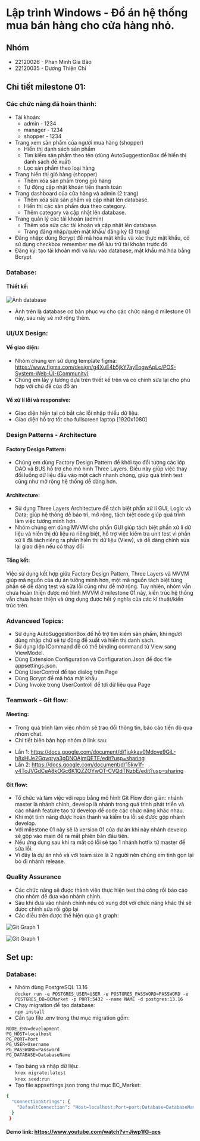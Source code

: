 # Lập trình Windows - Đồ án hệ thống mua bán hàng cho cửa hàng nhỏ.

## Nhóm

- 22120026 - Phan Minh Gia Bảo
- 22120035 - Dương Thiện Chí

## Chi tiết milestone 01:

### Các chức năng đã hoàn thành:

- Tài khoản:
  - admin - 1234
  - manager - 1234
  - shopper - 1234
- Trang xem sản phẩm của người mua hàng (shopper)
  - Hiển thị danh sách sản phẩm
  - Tìm kiếm sản phẩm theo tên (dùng AutoSuggestionBox để hiển thị danh sách đề xuất)
  - Lọc sản phẩm theo loại hàng
- Trang hiển thị giỏ hàng (shopper)
  - Thêm xóa sản phẩm trong giỏ hàng
  - Tự động cập nhật khoản tiền thanh toán
- Trang dashboard của cửa hàng và admin (2 trang)
  - Thêm xóa sửa sản phẩm và cập nhật lên database.
  - Hiển thị các sản phẩm dựa theo category.
  - Thêm category và cập nhật lên database.
- Trang quản lý các tài khoản (admin)
  - Thêm xóa sửa các tài khoản và cập nhật lên database.
  - Trang đăng nhập/quên mật khẩu/ đăng ký (3 trang)
- Đăng nhập: dùng Bcrypt để mã hóa mật khẩu và xác thực mật khẩu, có sử dụng checkbox remember me để lưu trữ tài khoản trước đó
- Đăng ký: tạo tài khoản mới và lưu vào database, mật khẩu mã hóa bằng Bcrypt

### Database:

#### Thiết kế:

![Ảnh database](assets/db.png)

- Ảnh trên là database cơ bản phục vụ cho các chức năng ở milestone 01 này, sau này sẽ mở rộng thêm.

### UI/UX Design:

#### Về giao diện:

- Nhóm chúng em sử dụng template figma: https://www.figma.com/design/g4XuE4b5jkY7ayEogwApLc/POS-System-Web-UI-(Community)
- Chúng em lấy ý tưởng dựa trên thiết kế trên và có chỉnh sửa lại cho phù hợp với chủ đề của đồ án

#### Về xử lí lỗi và responsive:

- Giao diện hiện tại có bắt các lỗi nhập thiếu dữ liệu.
- Giao diện hỗ trợ tốt cho fullscreen laptop [1920x1080]

### Design Patterns - Architecture

#### Factory Design Pattern:

- Chúng em dùng Factory Design Pattern để khởi tạo đối tượng các lớp DAO và BUS hỗ trợ cho mô hình Three Layers. Điều này giúp việc thay đổi luồng dữ liệu đầu vào một cách nhanh chóng, giúp quá trình test cũng như mở rộng hệ thống dễ dàng hơn.

#### Architecture:

- Sử dụng Three Layers Architecture để tách biệt phần xử lí GUI, Logic và Data; giúp hệ thống dễ bảo trì, mở rộng, tách biệt code giúp quá trình làm việc tường minh hơn.
- Nhóm chúng em dùng MVVM cho phần GUI giúp tách biệt phần xử lí dữ liệu và hiển thị dữ liệu ra riêng biệt, hỗ trợ việc kiểm tra unit test vì phần xử lí đã tách riêng ra phần hiển thị dữ liệu (View), và dễ dàng chỉnh sửa lại giao diện nếu có thay đổi

#### Tổng kết:

Việc sử dụng kết hợp giữa Factory Design Pattern, Three Layers và MVVM giúp mã nguồn của dự án tường minh hơn, một mã nguồn tách biệt từng phần sẽ dễ dàng test và sửa lỗi cũng như dễ mở rộng. Tuy nhiên, nhóm vẫn chưa hoàn thiện được mô hình MVVM ở milestone 01 này, kiến trúc hệ thống vẫn chưa hoàn thiện và ứng dụng được hết ý nghĩa của các kĩ thuật/kiến trúc trên.

### Advanceed Topics:

- Sử dụng AutoSuggestionBox để hỗ trợ tìm kiếm sản phẩm, khi người dùng nhập chữ sẽ tự động đề xuất và hiển thị danh sách.
- Sử dụng lớp ICommand để có thể binding command từ View sang ViewModel.
- Dùng Extension Configuration và Configuration.Json để đọc file appsettings.json.
- Dùng UserControl để tạo dialog trên Page
- Dùng Bcrypt để mã hóa mật khẩu
- Dùng Invoke trong UserControll để tới dữ liệu qua Page

### Teamwork - Git flow:

#### Meeting:

- Trong quá trình làm việc nhóm sẽ trao đổi thông tin, báo cáo tiến độ qua nhóm chat.
- Chi tiết biên bản họp nhóm ở link sau:

* Lần 1: https://docs.google.com/document/d/1jukkav0Mdove9GiL-h8xHUe2Gqvqrya3gDNOAjmQETE/edit?usp=sharing
* Lần 2: https://docs.google.com/document/d/15kw1f-y4ToJVGdCeA8kOGc6K1QZZOYwOT-CVQdTNzbE/edit?usp=sharing

#### Git flow:

- Tổ chức và làm việc với repo bằng mô hình Git Flow đơn giản: nhánh master là nhánh chính, develop là nhánh trong quá trình phát triển và các nhánh feature tạo từ develop để code các chức năng khác nhau.
- Khi một tính năng được hoàn thành và kiểm tra lỗi sẽ đươc gộp nhánh develop.
- Với milestone 01 này sẽ là version 01 của dự án khi này nhánh develop sẽ gộp vào main để ra mắt phiên bản đầu tiên.
- Nếu ứng dụng sau khi ra mắt có lỗi sẽ tạo 1 nhánh hotfix từ master để sửa lỗi.
- Vì đây là dự án nhỏ và với team size là 2 người nên chúng em tinh gọn lại bỏ đi nhánh release.

### Quality Assurance

- Các chức năng sẽ được thành viên thực hiện test thủ công rồi báo cáo cho nhóm để đưa vào nhánh chính.
- Sau khi đưa vào nhánh chính nếu có xung đột với chức năng khác thì sẽ được chỉnh sửa rồi gộp lại
- Các điều trên được thể hiện qua git graph:

![Git Graph 1](assets/graph1.png)

![Git Graph 1](assets/graph2.png)

## Set up:

### Database:

- Nhóm dùng PostgreSQL 13.16 \
   `docker run -e POSTGRES_USER=USER -e POSTGRES_PASSWORD=PASSWORD -e POSTGRES_DB=BCMarket -p PORT:5432 --name NAME -d postgres:13.16`
- Chạy migration để tạo database: \
  `npm install`
- Cần tạo file .env trong thư mục migration gồm:

```dotenv
NODE_ENV=development
PG_HOST=localhost
PG_PORT=Port
PG_USER=Username
PG_PASSWORD=Password
PG_DATABASE=DatabaseName
```

- Tạo bảng và nhập dữ liệu: \
  `knex migrate:latest`\
  `knex seed:run`
- Tạo file appsettings.json trong thư mục BC_Market:

```bash
{
  "ConnectionStrings": {
    "DefaultConnection": "Host=localhost;Port=port;Database=DatabaseName;Username=username;Password=Password"
  }
 }
```

#### Demo link: https://www.youtube.com/watch?v=Jiwp1fG-qcs
